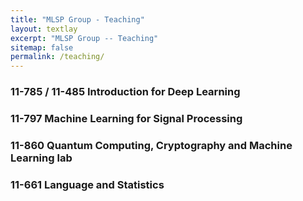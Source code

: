 ```yaml
---
title: "MLSP Group - Teaching"
layout: textlay
excerpt: "MLSP Group -- Teaching"
sitemap: false
permalink: /teaching/
---
```


### 11-785 / 11-485 Introduction for Deep Learning

### 11-797 Machine Learning for Signal Processing

### 11-860 Quantum Computing, Cryptography and Machine Learning lab

### 11-661 Language and Statistics